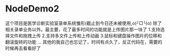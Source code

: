 # NodeDemo2
这个项目是医学诊断实验室录单系统雏形(截止到今日还未被使用,o(╯□╰)o)
除了相关录单业务以外。最主要，花了最多时间的功能就是上传图片那一块了
1.支持选择文件和拖拽上传
2.支持多文件上传和上传动画
3.鼠标和键盘操作图片的位移和翻滚旋转的功能
...
其他的我自己也忘记了，时间有点久了，反正代码在，需要的时候再去看看好了

